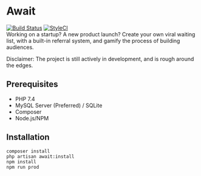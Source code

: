 # Await

[![Build Status](https://travis-ci.org/getawait/await.svg?branch=master)](https://travis-ci.org/getawait/await)
[![StyleCI](https://github.styleci.io/repos/290447940/shield?branch=master&style=flat)](https://github.styleci.io/repos/290447940?branch=master)  
Working on a startup? A new product launch? Create your own viral waiting list, with a built-in referral system, and gamify the process of building audiences.

Disclaimer: The project is still actively in development, and is rough around the edges.

## Prerequisites
- PHP 7.4
- MySQL Server (Preferred) / SQLite
- Composer
- Node.js/NPM

## Installation
```shell script
composer install
php artisan await:install
npm install
npm run prod
```

